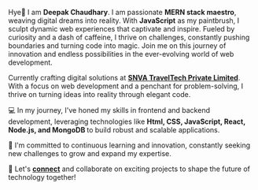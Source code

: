 Hye👋 I am <b>Deepak Chaudhary</b>. I am passionate <b>MERN stack maestro</b>, weaving digital dreams into reality. With <b>JavaScript</b> as my paintbrush, I sculpt dynamic web experiences that captivate and inspire. Fueled by curiosity and a dash of caffeine, I thrive on challenges, constantly pushing boundaries and turning code into magic. Join me on this journey of innovation and endless possibilities in the ever-evolving world of web development.

Currently crafting digital solutions at <a href="https://snva.com"><b>SNVA TravelTech Private Limited</b></a>. With a focus on web development and a penchant for problem-solving, I thrive on turning ideas into reality through elegant code.

💻 In my journey, I've honed my skills in frontend and backend development, leveraging technologies like <b>Html, CSS, JavaScript, React, Node.js, and MongoDB </b> to build robust and scalable applications.

🌟 I'm committed to continuous learning and innovation, constantly seeking new challenges to grow and expand my expertise.

🚀 Let's <a href="https://codewithdeepak.in"><b>connect</b></a> and collaborate on exciting projects to shape the future of technology together!
